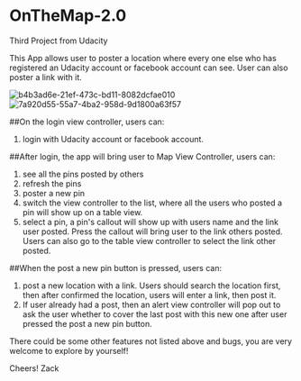 # OnTheMap-2.0
Third Project from Udacity

This App allows user to poster a location where every one else who has registered an Udacity account or facebook account can see.
User can also poster a link with it.

![b4b3ad6e-21ef-473c-bd11-8082dcfae010](https://cloud.githubusercontent.com/assets/16344019/17908382/41641de8-694e-11e6-887b-3816dc7802b2.png)
![7a920d55-55a7-4ba2-958d-9d1800a63f57](https://cloud.githubusercontent.com/assets/16344019/17908384/42217a46-694e-11e6-89a6-c103263fd9ea.png)


##On the login view controller, users can:

1. login with Udacity account or facebook account.


##After login, the app will bring user to Map View Controller, users can:

1. see all the pins posted by others
2. refresh the pins
3. poster a new pin
4. switch the view controller to the list, where all the users who posted a pin will show up on a table view.
5. select a pin, a pin's callout will show up with users name and the link user posted. Press the callout will bring user to the link others posted. Users can also go to the table view controller to select the link other posted.

##When the post a new pin button is pressed, users can:

1. post a new location with a link. Users should search the location first, then after confirmed the location, users will enter a link, then post it.
2. If user already had a post, then an alert view controller will pop out to ask the user whether to cover the last post with this new one after user pressed the post a new pin button.


There could be some other features not listed above and bugs, you are very welcome to explore by yourself!


Cheers!
Zack
